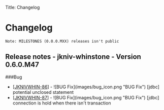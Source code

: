 Title: Changelog


# Changelog

`Note: MILESTONES (0.0.0.MXX) releases isn't public`

## Release notes - jkniv-whinstone - Version 0.6.0.M47
                
###Bug

<ul>
 <li>[<a href='https://jkniv-io.atlassian.net/browse/JKNIVWHIN-86'>JKNIVWHIN-86</a>] - ![BUG Fix](images/bug_icon.png "BUG Fix") [jdbc] potential unclosed statement
 </li>
 <li>[<a href='https://jkniv-io.atlassian.net/browse/JKNIVWHIN-87'>JKNIVWHIN-87</a>] - ![BUG Fix](images/bug_icon.png "BUG Fix") [jdbc] connection is hold when there isn&#39;t transaction
 </li>
</ul>
